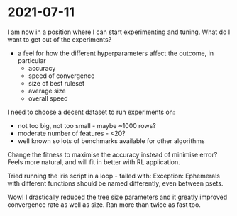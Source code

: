 # 2021-07-11
I am now in a position where I can start experimenting and tuning.
What do I want to get out of the experiments?
- a feel for how the different hyperparameters affect the outcome, in particular
    - accuracy
    - speed of convergence
    - size of best ruleset
    - average size
    - overall speed

I need to choose a decent dataset to run experiments on:
- not too big, not too small - maybe ~1000 rows?
- moderate number of features - <20?
- well known so lots of benchmarks available for other algorithms

Change the fitness to maximise the accuracy instead of minimise error?  Feels more natural, and will fit in better with RL application.  

Tried running the iris script in a loop - failed with:
Exception: Ephemerals with different functions should be named differently, even between psets.

Wow!  I drastically reduced the tree size parameters and it greatly improved convergence rate as well as size.  Ran more than twice as fast too.
